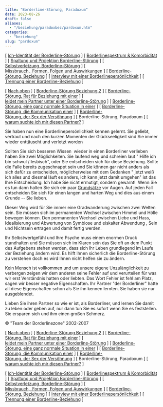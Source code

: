 ```yaml
---
title: "Borderline-Störung, Paradoxum"
date: 2023-08-26
draft: false
aliases:
  - "/beziehung/paradoxbez/pardoxum.htm"
categories:
  - "beziehung"
slug: "pardoxum"
---
```


[ [Ich-Identität der Borderline-Störung](../../bord/bord3/bord_stoerung_1.html) ] [ [Borderlinespektrum & Komorbidität](../../bord/borderlinespektrum_mit.htm) ] [ [Spaltung und Projektion Borderline-Störung](../../spaltung/spaltung.html) ] [ [Selbstverletzung  Borderline-Störung](../../ssv/ssvv.htm) ] [ [Missbrauch,  Formen, Folgen und Auswirkungen](../../bord/missbrauch.htm) ] [ [Borderline-Störung, Beziehung](../beziehung.htm) ] [ [Interview mit einer Borderlinepersönlichkeit](../../bord/interview_mit_borderline.htm) ] [ [Trennung einer Borderline-Beziehung](../../trennung/trennung.htm) ]

[ [Nach oben](../beziehung.htm) ] [ [Borderline-Störung Beziehung 2](../beziehung1/beziehung1.htm) ] [ [Borderline-Störung, Rat für Beziehung mit einer](../grunds/grunds.htm) ] [ [leidet mein Partner unter einer Borderline-Störung](../ratschl/rat.htm) ] [ [Borderline-Störung, eine ganz normale Situation in einer](../situation1.htm) ] [ [Borderline-Störung, die Kommunikation einer](../beziehung1/kommu.htm) ] [ [Borderline-Störung, der Sex der Versöhnung](../../trennung/weinen_schmerz.htm) ] [ Borderline-Störung, Paradoxum ] [ [warum suchte ich mir diesen Partner?](../../warum_er_sie/warum_partner.htm) ]

Sie haben nun eine Borderlinepersönlichkeit kennen gelernt.
Sie geliebt, vertraut und nach den kurzen Momenten der Glückseeligkeit sind Sie
immer wieder enttäuscht und verletzt worden

Sollten Sie sich besseren Wissen 
wieder in einen Borderliner verlieben haben Sie zwei Möglichkeiten. Sie laufend
weg und schreien laut " Hilfe ich bin schwul / lesbisch", oder Sie
entscheiden sich für diese Beziehung. Sollte die Falle bereits zugeschnappt
sein und Sie können gar nicht anders als sich dafür zu entscheiden,
möglicherweise mit dem Gedanken " jetzt weiß ich alles und diesmal läuft
es anders, ich kann jetzt damit umgehen" ist das Ihre Entscheidung. Ich
habe Sie nicht ermutigt, sondern gewarnt!  Wenn Sie es tun dann halten Sie
sich ein paar [Grundsätze](https://blz.borderliner.ch/beziehung/grunds/grunds.htm) vor Augen. Auf jeden Fall entscheiden Sie sich für einen langen und
harten Weg und dies aus einem Grunde -- Sie lieben.

Dieser Weg wird für Sie immer eine
Gradwanderung zwischen zwei Welten sein. Sie müssen sich im permanenten Wechsel
zwischen Himmel und Hölle bewegen können. Den permanenten Wechsel zwischen
Liebe und Hass, Idealisierung und Abwertung von Symbiose und eiskalter Abwendung
, Sein und Nichtsein ertragen und damit fertig werden.

Ihr Selbstwertgefühl und Ihre Psyche
muss einem enormen Druck standhalten und Sie müssen sich im Klaren sein das Sie
oft an dem Punkt des Aufgebens stehen werden, dass sich Ihr Leben grundlegend im
Laufe der Beziehung ändern wird. Es hilft Ihnen sicherlich die Borderline-Störung zu verstehen doch es wird Ihnen nicht helfen sie zu ändern.

Kein Mensch ist vollkommen und um
unsere eigene Unzulänglichkeit zu verbergen zeigen wir dem anderen seine Fehler
auf und verurteilen für was wir erst Verständnis hatten oder liebten. Das Wort
Fehler ist fehl am Platz, sagen wir besser negative Eigenschaften. Ihr Partner
"der Borderliner" hatte all diese Eigenschaften schon als Sie ihn
kennen lernten. Sie haben sie nur ausgeblendet.

Lieben Sie ihren Partner so wie er ist,
als Borderliner, und lernen Sie damit zu leben oder geben auf, nur dann tun Sie
es sofort wenn Sie es feststellen. Sie ersparen sich und ihm einen großen
Schmerz.

© "Team der Borderlinezone"
2002-2007

[ [Nach oben](../beziehung.htm) ] [ [Borderline-Störung Beziehung 2](../beziehung1/beziehung1.htm) ] [ [Borderline-Störung, Rat für Beziehung mit einer](../grunds/grunds.htm) ] [ [leidet mein Partner unter einer Borderline-Störung](../ratschl/rat.htm) ] [ [Borderline-Störung, eine ganz normale Situation in einer](../situation1.htm) ] [ [Borderline-Störung, die Kommunikation einer](../beziehung1/kommu.htm) ] [ [Borderline-Störung, der Sex der Versöhnung](../../trennung/weinen_schmerz.htm) ] [ Borderline-Störung, Paradoxum ] [ [warum suchte ich mir diesen Partner?](../../warum_er_sie/warum_partner.htm) ]

[ [Ich-Identität der Borderline-Störung](../../bord/bord3/bord_stoerung_1.html) ] [ [Borderlinespektrum & Komorbidität](../../bord/borderlinespektrum_mit.htm) ] [ [Spaltung und Projektion Borderline-Störung](../../spaltung/spaltung.html) ] [ [Selbstverletzung  Borderline-Störung](../../ssv/ssvv.htm) ] [ [Missbrauch,  Formen, Folgen und Auswirkungen](../../bord/missbrauch.htm) ] [ [Borderline-Störung, Beziehung](../beziehung.htm) ] [ [Interview mit einer Borderlinepersönlichkeit](../../bord/interview_mit_borderline.htm) ] [ [Trennung einer Borderline-Beziehung](../../trennung/trennung.htm) ]